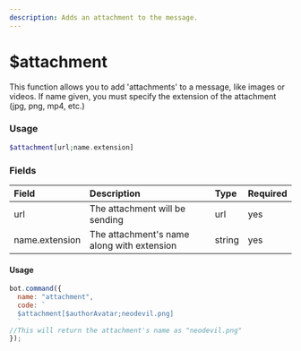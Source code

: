 ```yaml
---
description: Adds an attachment to the message.
---
```


# $attachment

This function allows you to add 'attachments' to a message, like images or videos. If name given, you must specify the extension of the attachment (jpg, png, mp4, etc.)

### Usage

```php
$attachment[url;name.extension]
```

### Fields

| Field | Description | Type | Required |
| :--- | :--- | :--- | :--- |
| url | The attachment will be sending | url | yes |
| name.extension | The attachment's name along with extension | string | yes |

#### Usage

```javascript
bot.command({
  name: "attachment",
  code: `
  $attachment[$authorAvatar;neodevil.png]
  `
//This will return the attachment's name as "neodevil.png"
});
```

